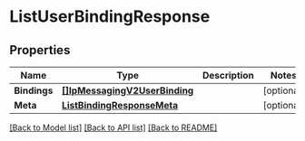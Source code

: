 # ListUserBindingResponse

## Properties

Name | Type | Description | Notes
------------ | ------------- | ------------- | -------------
**Bindings** | [**[]IpMessagingV2UserBinding**](IpMessagingV2UserBinding.md) |  |[optional] 
**Meta** | [**ListBindingResponseMeta**](ListBindingResponseMeta.md) |  |[optional] 

[[Back to Model list]](../README.md#documentation-for-models) [[Back to API list]](../README.md#documentation-for-api-endpoints) [[Back to README]](../README.md)


